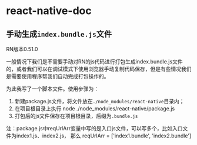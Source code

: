 # react-native-doc
## 手动生成`index.bundle.js`文件
RN版本0.51.0

一般情况下我们是不需要手动对RN的js代码进行打包生成index.bundle.js文件的，或者我们可以在调试模式下使用浏览器手动复制代码保存，但是有些情况我们是需要使用程序帮我们自动完成打包操作的。

为此我写了一个脚本文件。使用步骤为：
1. 新建package.js文件，将文件放在`./node_modules/react-native`目录内；
2. 在项目根目录上执行 node ./node_modules/react-native/package.js
3. 打包后的js文件保存在项目根目录，后缀为`.bundle.js`


注：package.js中reqUrlArr变量中写的是入口js文件，可以写多个，比如入口文件为index1.js、index2.js，
那么 reqUrlArr = ['index1.bundle', 'index2.bundle']
